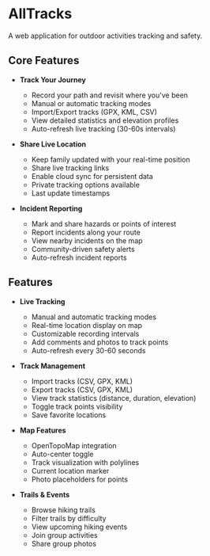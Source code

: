 # AllTracks

A web application for outdoor activities tracking and safety.

## Core Features

- **Track Your Journey**
  - Record your path and revisit where you've been
  - Manual or automatic tracking modes
  - Import/Export tracks (GPX, KML, CSV)
  - View detailed statistics and elevation profiles
  - Auto-refresh live tracking (30-60s intervals)

- **Share Live Location**
  - Keep family updated with your real-time position
  - Share live tracking links
  - Enable cloud sync for persistent data
  - Private tracking options available
  - Last update timestamps

- **Incident Reporting**
  - Mark and share hazards or points of interest
  - Report incidents along your route
  - View nearby incidents on the map
  - Community-driven safety alerts
  - Auto-refresh incident reports

## Features

- **Live Tracking**
  - Manual and automatic tracking modes
  - Real-time location display on map
  - Customizable recording intervals
  - Add comments and photos to track points
  - Auto-refresh every 30-60 seconds

- **Track Management**
  - Import tracks (CSV, GPX, KML)
  - Export tracks (CSV, GPX, KML)
  - View track statistics (distance, duration, elevation)
  - Toggle track points visibility
  - Save favorite locations

- **Map Features**
  - OpenTopoMap integration
  - Auto-center toggle
  - Track visualization with polylines
  - Current location marker
  - Photo placeholders for points

- **Trails & Events**
  - Browse hiking trails
  - Filter trails by difficulty
  - View upcoming hiking events
  - Join group activities
  - Share group photos
